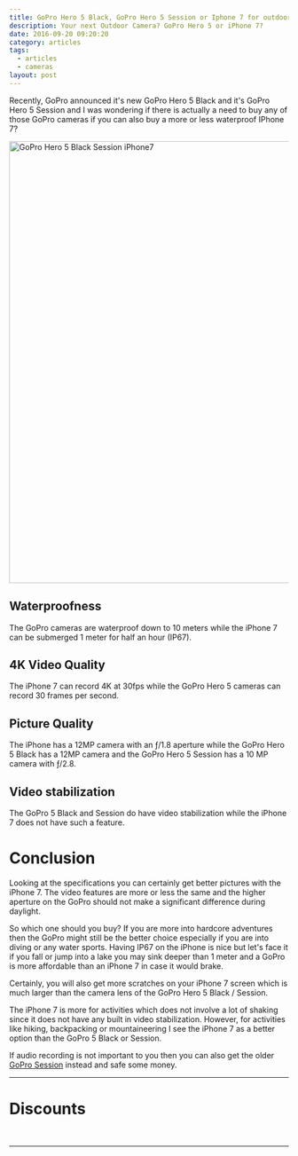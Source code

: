 ```yaml
---
title: GoPro Hero 5 Black, GoPro Hero 5 Session or Iphone 7 for outdoor videos? Which is better?
description: Your next Outdoor Camera? GoPro Hero 5 or iPhone 7?
date: 2016-09-20 09:20:20
category: articles
tags:
  - articles
  - cameras
layout: post
---
```


Recently, GoPro announced it's new GoPro Hero 5 Black and it's GoPro Hero 5 Session and I was wondering if there is actually a need to buy any of those GoPro cameras if you can also buy a more or less waterproof IPhone 7?

<a data-flickr-embed="true"  href="https://www.flickr.com/photos/90204224@N07/26814282730/in/dateposted-public/" title="GoPro Hero 5 Black Session iPhone7"><img src="https://c3.staticflickr.com/8/7270/26814282730_361f410d48_o.jpg" width="1200" height="797" alt="GoPro Hero 5 Black Session iPhone7"></a><script async src="//embedr.flickr.com/assets/client-code.js" charset="utf-8"></script>

<!--more-->

## Waterproofness
The GoPro cameras are waterproof down to 10 meters while the iPhone 7 can be submerged 1 meter for half an hour (IP67). 

## 4K Video Quality
The iPhone 7 can record 4K at 30fps while the GoPro Hero 5 cameras can record 30 frames per second.

## Picture Quality
The iPhone has a 12MP camera with an ƒ/1.8 aperture while the GoPro Hero 5 Black has a 12MP camera and the GoPro Hero 5 Session has a 10 MP camera with ƒ/2.8.

## Video stabilization
The GoPro 5 Black and Session do have video stabilization while the iPhone 7 does not have such a feature.

# Conclusion
Looking at the specifications you can certainly get better pictures with the iPhone 7. The video features are more or less the same and the higher aperture on the GoPro should not make a significant difference during daylight. 

So which one should you buy? If you are more into hardcore adventures then the GoPro might still be the better choice especially if you are into diving or any water sports. Having IP67 on the iPhone is nice but let's face it if you fall or jump into a lake you may sink deeper than 1 meter and a GoPro is more affordable than an iPhone 7 in case it would brake.

Certainly, you will also get more scratches on your iPhone 7 screen which is much larger than the camera lens of the GoPro Hero 5 Black / Session. 

The iPhone 7 is more for activities which does not involve a lot of shaking since it does not have any built in video stabilization. However, for activities like hiking, backpacking or mountaineering I see the iPhone 7 as a better option than the GoPro 5 Black or Session.

If audio recording is not important to you then you can also get the older <a href="http://amzn.to/2cDRqEi" rel="nofollow">GoPro Session</a> instead and safe some money.

---

# Discounts
<div class="row">
  <div class="col-sm-12">
 <script type="text/javascript" src="http://classic.avantlink.com/api.php?affiliate_id=125311&module=ProductSearch&output=js&website_id=150351&search_term=GoPro Hero 4&search_advanced_syntax=1&merchant_ids=10008%7C10060%7C11741%7C10913%7C11243%7C10785%7C10086%7C13273%7C10083%7C10248%7C10049%7C10921%7C10279%7C10345%7C10593%7C10337%7C10943&search_on_sale_only=1&search_on_sale_level=20&search_results_layout=list&search_results_fields=Product+Name%7CSale+Price%7CPrice+Discount+Percent&search_results_count=8&search_results_sort_order=Sale+Price"></script>
  </div>
</div>
<br> 

---

<script type="text/javascript">
amzn_assoc_placement = "adunit0";
amzn_assoc_search_bar = "true";
amzn_assoc_tracking_id = "hikeve-20";
amzn_assoc_search_bar_position = "top";
amzn_assoc_ad_mode = "search";
amzn_assoc_ad_type = "smart";
amzn_assoc_marketplace = "amazon";
amzn_assoc_region = "US";
amzn_assoc_title = "Search Results from Amazon";
amzn_assoc_default_search_phrase = "gopro hero 5";
amzn_assoc_default_category = "All";
amzn_assoc_linkid = "a188e5e0d670dce5eb148c0ba05f58f5";
</script>
<script src="//z-na.amazon-adsystem.com/widgets/onejs?MarketPlace=US"></script>
